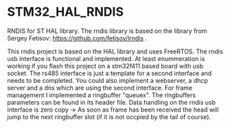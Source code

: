 # STM32_HAL_RNDIS
RNDIS for ST HAL library.
The rndis library is based on the library from Sergey Fetisov: https://github.com/fetisov/lrndis .

This rndis project is based on the HAL library and uses FreeRTOS. The rndis usb interface is functional and implemented. At least enummeration is working if you flash this project on a stm32f411 based board with usb socket.
The rs485 interface is just a template for a second interface and needs to be completed. You could also implement a webserver, a dhcp server and a dns which are using the second interface.
For frame management I implemented a ringbuffer "queuex". The ringbuffers parameters can be found in its header file.
Data handling on the rndis usb interface is zero copy -> As soon as frame has been received the head will jump to the next ringbuffer slot (if it is not occpied by the tail of course).
